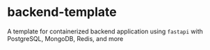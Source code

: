 # backend-template
A template for containerized backend application using `fastapi` with PostgreSQL, MongoDB, Redis, and more
